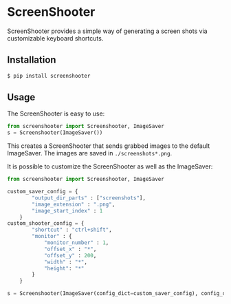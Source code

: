 # ScreenShooter
ScreenShooter provides a simple way of generating a screen shots via customizable keyboard shortcuts. 

## Installation
```bash
$ pip install screenshooter
```

## Usage
The ScreenShooter is easy to use:
```python
from screenshooter import Screenshooter, ImageSaver
s = Screenshooter(ImageSaver())
```
This creates a ScreenShooter that sends grabbed images to the default ImageSaver. The images are saved in ``./screenshots*.png``. 

It is possible to customize the ScreenShooter as well as the ImageSaver: 
```python
from screenshooter import Screenshooter, ImageSaver

custom_saver_config = {
        "output_dir_parts" : ["screenshots"],
        "image_extension" : ".png",
        "image_start_index" : 1
    }
custom_shooter_config = {
        "shortcut" : "ctrl+shift",
        "monitor" : {
            "monitor_number" : 1,
            "offset_x" : "*",
            "offset_y" : 200,
            "width" : "*",
            "height": "*"
        }
    }

s = Screenshooter(ImageSaver(config_dict=custom_saver_config), config_dict=custom_shooter_config)
```
